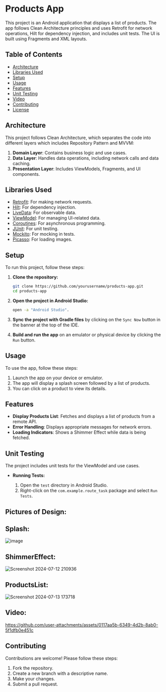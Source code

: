 # Products App

This project is an Android application that displays a list of products. The app follows Clean Architecture principles and uses Retrofit for network operations, Hilt for dependency injection, and includes unit tests. The UI is built using Fragments and XML layouts.

## Table of Contents

- [Architecture](#architecture)
- [Libraries Used](#libraries-used)
- [Setup](#setup)
- [Usage](#usage)
- [Features](#features)
- [Unit Testing](#unit-testing)
- [Video](#video)
- [Contributing](#contributing)
- [License](#license)

## Architecture

This project follows Clean Architecture, which separates the code into different layers which includes Repository Pattern and MVVM:

1. **Domain Layer**: Contains business logic and use cases.
2. **Data Layer**: Handles data operations, including network calls and data caching.
3. **Presentation Layer**: Includes ViewModels, Fragments, and UI components.

## Libraries Used

- [Retrofit](https://square.github.io/retrofit/): For making network requests.
- [Hilt](https://dagger.dev/hilt/): For dependency injection.
- [LiveData](https://developer.android.com/topic/libraries/architecture/livedata): For observable data.
- [ViewModel](https://developer.android.com/topic/libraries/architecture/viewmodel): For managing UI-related data.
- [Coroutines](https://developer.android.com/kotlin/coroutines): For asynchronous programming.
- [JUnit](https://junit.org/junit5/): For unit testing.
- [Mockito](https://site.mockito.org/): For mocking in tests.
- [Picasso](https://square.github.io/picasso/): For loading images.


## Setup

To run this project, follow these steps:

1. **Clone the repository:**

    ```sh
    git clone https://github.com/yourusername/products-app.git
    cd products-app
    ```

2. **Open the project in Android Studio:**

    ```sh
    open -a "Android Studio".
    ```

3. **Sync the project with Gradle files** by clicking on the `Sync Now` button in the banner at the top of the IDE.

4. **Build and run the app** on an emulator or physical device by clicking the `Run` button.

## Usage

To use the app, follow these steps:

1. Launch the app on your device or emulator.
2. The app will display a splash screen followed by a list of products.
3. You can click on a product to view its details.

## Features

- **Display Products List**: Fetches and displays a list of products from a remote API.
- **Error Handling**: Displays appropriate messages for network errors.
- **Loading Indicators**: Shows a Shimmer Effect while data is being fetched.

## Unit Testing

The project includes unit tests for the ViewModel and use cases.

- **Running Tests:**
  
    1. Open the `test` directory in Android Studio.
    2. Right-click on the `com.example.route_task` package and select `Run Tests`.

## Pictures of Design:
## Splash:
![image](https://github.com/user-attachments/assets/4985aa9f-280a-482a-93d2-862b5b35ded9)

## ShimmerEffect:
![Screenshot 2024-07-12 210936](https://github.com/user-attachments/assets/93b6cf8d-ba29-40a9-b653-9a3ef4c0f737)

## ProductsList:
![Screenshot 2024-07-13 173718](https://github.com/user-attachments/assets/a7a21ad2-50f4-4ef1-b235-4e473a702423)


## Video:

https://github.com/user-attachments/assets/0117aa5b-6349-4d2b-8ab0-5f1dfb0e451c

## Contributing

Contributions are welcome! Please follow these steps:

1. Fork the repository.
2. Create a new branch with a descriptive name.
3. Make your changes.
4. Submit a pull request.

